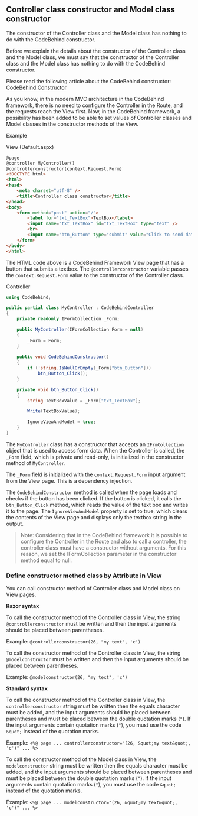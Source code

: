 ## Controller class constructor and Model class constructor

The constructor of the Controller class and the Model class has nothing to do with the CodeBehind constructor.

Before we explain the details about the constructor of the Controller class and the Model class, we must say that the constructor of the Controller class and the Model class has nothing to do with the CodeBehind constructor.

Please read the following article about the CodeBehind constructor:
[CodeBehind Constructor](https://github.com/elanatframework/Code_behind/blob/elanat_framework/doc/constructor_method.md)

As you know, in the modern MVC architecture in the CodeBehind framework, there is no need to configure the Controller in the Route, and the requests reach the View first. Now, in the CodeBehind framework, a possibility has been added to be able to set values ​​of Controller classes and Model classes in the constructor methods of the View.

Example

View (Default.aspx)
```html
@page
@controller MyController()
@controllerconstructor(context.Request.Form)
<!DOCTYPE html>
<html>
<head>
    <meta charset="utf-8" />
    <title>Controller class constructor</title>
</head>
<body>
    <form method="post" action="/">
        <label for="txt_TextBox">TextBox</label>
        <input name="txt_TextBox" id="txt_TextBox" type="text" />
        <br>
        <input name="btn_Button" type="submit" value="Click to send data" />
    </form>
</body>
</html>
```

The HTML code above is a CodeBehind Framework View page that has a button that submits a textbox. The `@controllerconstructor` variable passes the `context.Request.Form` value to the constructor of the Controller class.

Controller
```csharp
using CodeBehind;

public partial class MyController : CodeBehindController
{
    private readonly IFormCollection _Form;

    public MyController(IFormCollection Form = null)
    {
        _Form = Form;
    }
    
    public void CodeBehindConstructor()
    {
        if (!string.IsNullOrEmpty(_Form["btn_Button"]))
            btn_Button_Click();
    }

    private void btn_Button_Click()
    {
        string TextBoxValue = _Form["txt_TextBox"];

        Write(TextBoxValue);

        IgnoreViewAndModel = true;
    }
}
```

The `MyController` class has a constructor that accepts an `IFrmCollection` object that is used to access form data. When the Controller is called, the `_Form` field, which is private and read-only, is initialized in the constructor method of `MyController`.

The `_Form` field is initialized with the `context.Request.Form` input argument from the View page. This is a dependency injection.

The `CodeBehindConstructor` method is called when the page loads and checks if the button has been clicked. If the button is clicked, it calls the `btn_Button_Click` method, which reads the value of the text box and writes it to the page. The `IgnoreViewAndModel` property is set to true, which clears the contents of the View page and displays only the textbox string in the output.

> Note: Considering that in the CodeBehind framework it is possible to configure the Controller in the Route and also to call a controller, the controller class must have a constructor without arguments. For this reason, we set the IFormCollection parameter in the constructor method equal to null.

### Define constructor method class by Attribute in View

You can call constructor method of Controller class and Model class on View pages.

**Razor syntax**

To call the constructor method of the Controller class in View, the string `@controllerconstructor` must be written and then the input arguments should be placed between parentheses.

Example:
`@controllerconstructor(26, "my text", 'c')`

To call the constructor method of the Controller class in View, the string `@modelconstructor` must be written and then the input arguments should be placed between parentheses.

Example:
`@modelconstructor(26, "my text", 'c')`

**Standard syntax**

To call the constructor method of the Controller class in View, the `controllerconstructor` string must be written then the equals character must be added, and the input arguments should be placed between parentheses and must be placed between the double quotation marks (`"`). If the input arguments contain quotation marks (`"`), you must use the code `&quot;` instead of the quotation marks.

Example:
`<%@ page ... controllerconstructor="(26, &quot;my text&quot;, 'c')" ... %>`

To call the constructor method of the Model class in View, the `modelconstructor` string must be written then the equals character must be added, and the input arguments should be placed between parentheses and must be placed between the double quotation marks (`"`). If the input arguments contain quotation marks (`"`), you must use the code `&quot;` instead of the quotation marks.

Example:
`<%@ page ... modelconstructor="(26, &quot;my text&quot;, 'c')" ... %>`
